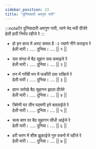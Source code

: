 ```yaml
---
sidebar_position: 23
title: "दुनियादारी अवगुण गारी"
---
```


:::noteटेर
दुनियादारी अवगुण गारी, जाने भेद मती दीजेरे <br/>
हेली हारी निर्भय रहीजे रे
:::

- हो इन काय में अस्ट कमल है -२ ज्याणे नीगे कराइज रे <br/>
  हेली मारी। ..... दुनिया। …. || १ ||

- सत संगत में बैठ सुहाग सच कमाइजे रे <br/>
  हेली मारी। ..... दुनिया। …. || २ ||

- तन में गरीबी मन में फकीरी दया राखिजे रे <br/>
  हेली मारी। ..... दुनिया। …. || ३ ||

- ज्ञान जरोखे बैठ सुहागन झाला दीजेरे <br/>
  हेली मारी। ..... दुनिया। …. || ४ ||

- त्रिवेणी घर तीन पदमणी इने बतलाईजे रे <br/>
  हेली मारी। ..... दुनिया। …. || ५ ||

- सत्य बाण पर बैठ सुहागन सीधी आईजे रे <br/>
  हेली मारी। ..... दुनिया। …. || ६ ||

- हरी चरण में शीश झुकाईजे गुरु वचनों में रहीजे रे <br/>
  हेली मारी। ..... दुनिया। …. || ७ ||
